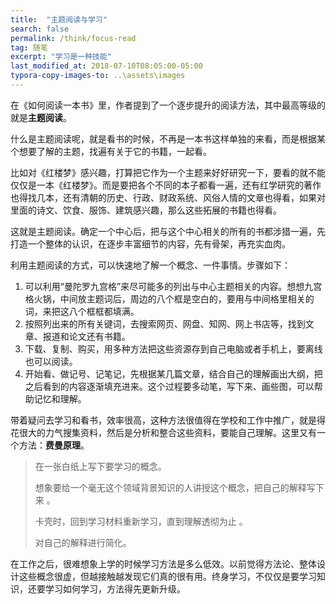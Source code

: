 ```yaml
---
title:  "主题阅读与学习"
search: false
permalink: /think/focus-read
tag: 随笔
excerpt: "学习是一种技能"
last_modified_at: 2018-07-10T08:05:00-05:00
typora-copy-images-to: ..\assets\images
---
```


在《如何阅读一本书》里，作者提到了一个逐步提升的阅读方法，其中最高等级的就是**主题阅读**。

什么是主题阅读呢，就是看书的时候，不再是一本书这样单独的来看，而是根据某个想要了解的主题，找遍有关于它的书籍，一起看。

比如对《红楼梦》感兴趣，打算把它作为一个主题来好好研究一下，要看的就不能仅仅是一本《红楼梦》。而是要把各个不同的本子都看一遍，还有红学研究的著作也得找几本，还有清朝的历史、行政、财政系统、风俗人情的文章也得看，如果对里面的诗文、饮食、服饰、建筑感兴趣，那么这些拓展的书籍也得看。

这就是主题阅读。确定一个中心后，把与这个中心相关的所有的书都涉猎一遍，先打造一个整体的认识，在逐步丰富细节的内容，先有骨架，再充实血肉。

利用主题阅读的方式，可以快速地了解一个概念、一件事情。步骤如下：

1. 可以利用“曼陀罗九宫格”来尽可能多的列出与中心主题相关的内容。想想九宫格火锅，中间放主题词后，周边的八个框是空白的，要用与中间格里相关的词，来把这八个框框都填满。
2. 按照列出来的所有关键词，去搜索网页、网盘、知网、网上书店等，找到文章、报道和论文还有书籍。
3. 下载、复制、购买，用多种方法把这些资源存到自己电脑或者手机上，要离线也可以阅读。
4. 开始看、做记号、记笔记，先根据某几篇文章，结合自己的理解画出大纲，把之后看到的内容逐渐填充进来。这个过程要多动笔，写下来、画些图，可以帮助记忆和理解。

带着疑问去学习和看书，效率很高，这种方法很值得在学校和工作中推广，就是得花很大的力气搜集资料，然后是分析和整合这些资料，要能自己理解。这里又有一个方法：**费曼原理**。

> 在一张白纸上写下要学习的概念。
>
>  想象要给一个毫无这个领域背景知识的人讲授这个概念，把自己的解释写下来 。
>
> 卡壳时，回到学习材料重新学习，直到理解透彻为止 。
>
> 对自己的解释进行简化。

在工作之后，很难想象上学的时候学习方法是多么低效。以前觉得方法论、整体设计这些概念很虚，但越接触越发现它们真的很有用。终身学习，不仅仅是要学习知识，还要学习如何学习，方法得先更新升级。
